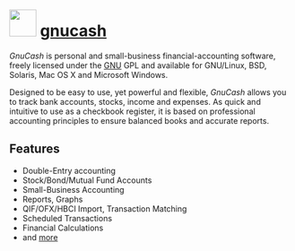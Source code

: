 # <img src="https://cdn.jsdelivr.net/gh/chocolatey-community/chocolatey-packages@edba4a5849ff756e767cba86641bea97ff5721fe/icons/gnucash.svg" width="48" height="48"/> [gnucash](https://chocolatey.org/packages/gnucash)

*GnuCash* is personal and small-business financial-accounting software,
freely licensed under the [GNU](http://www.gnu.org/) GPL and available for GNU/Linux, BSD, Solaris, Mac OS X and Microsoft Windows.

Designed to be easy to use, yet powerful and flexible, *GnuCash* allows you to track bank accounts, stocks, income and expenses.
As quick and intuitive to use as a checkbook register,
it is based on professional accounting principles to ensure balanced books and accurate reports.

## Features

* Double-Entry accounting
* Stock/Bond/Mutual Fund Accounts
* Small-Business Accounting
* Reports, Graphs
* QIF/OFX/HBCI Import, Transaction Matching
* Scheduled Transactions
* Financial Calculations
* and [more](https://www.gnucash.org/features.phtml)
